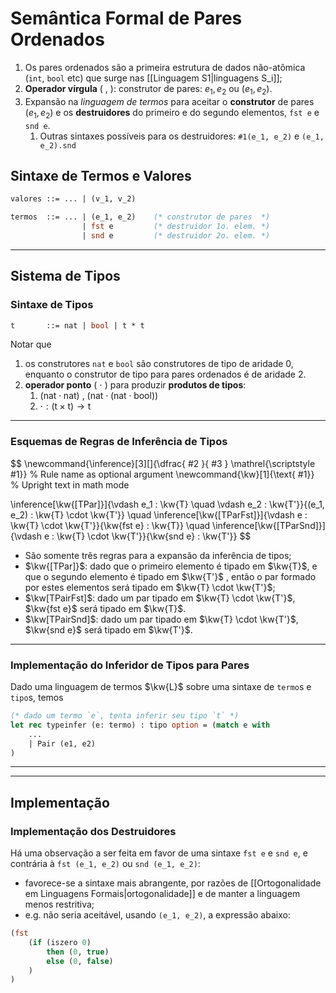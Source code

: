 # Semântica Formal de Pares Ordenados
1. Os pares ordenados são a primeira estrutura de dados não-atômica (`int`, `bool` etc) que surge nas [[Linguagem S1|linguagens S_i]];
2. **Operador vírgula** ( $\text{,}$ ): construtor de pares: $e_1, e_2$ ou $(e_1, e_2)$.
3. Expansão na *linguagem de termos* para aceitar o **construtor** de pares $(e_1, e_2)$ e os **destruidores** do primeiro e do segundo elementos, `fst e` e `snd e`.
	1. Outras sintaxes possíveis para os destruidores: `#1(e_1, e_2)` e `(e_1, e_2).snd`

## Sintaxe de Termos e Valores
```ocaml
valores ::= ... | (v_1, v_2)

termos  ::= ... | (e_1, e_2)    (* construtor de pares  *)
				| fst e         (* destruidor 1o. elem. *)
				| snd e         (* destruidor 2o. elem. *)

```
---
## Sistema de Tipos
### Sintaxe de Tipos
```ocaml
t       ::= nat | bool | t * t	
```

Notar que
1. os construtores `nat` e `bool` são construtores de tipo de aridade 0, enquanto o construtor de tipo para pares ordenados é de aridade 2.
2. **operador ponto** ( $\cdot$ ) para produzir **produtos de tipos**:
	1. $(\text{nat} \cdot \text{nat})$ , $(\text{nat} \cdot \text{(nat} \cdot \text{bool))}$
	2. $\cdot : (\text{t} \times \text{t}) \to \text{t}$
	
---
### Esquemas de Regras de Inferência de Tipos
$$
\newcommand{\inference}[3][]{\dfrac{ #2 }{ #3 } \mathrel{\scriptstyle #1}} % Rule name as optional argument
\newcommand{\kw}[1]{\text{ #1}} % Upright text in math mode

\inference[\kw{[TPar]}]{\vdash e_1 : \kw{T} \quad \vdash e_2 : \kw{T'}}{(e_1, e_2) : \kw{T} \cdot \kw{T'}}
\quad
\inference[\kw{[TParFst]}]{\vdash e : \kw{T} \cdot \kw{T'}}{\kw{fst e} : \kw{T}}
\quad
\inference[\kw{[TParSnd]}]{\vdash e : \kw{T} \cdot \kw{T'}}{\kw{snd e} : \kw{T'}}
$$
- São somente três regras para a expansão da inferência de tipos;
- $\kw{[TPar]}$: dado que o primeiro elemento é tipado em $\kw{T}$, e que o segundo elemento é tipado em $\kw{T'}$ , então o par formado por estes elementos será tipado em $\kw{T} \cdot \kw{T'}$;
- $\kw[TPairFst]$: dado um par tipado em $\kw{T} \cdot \kw{T'}$, $\kw{fst e}$ será tipado em $\kw{T}$.
- $\kw[TPairSnd]$: dado um par tipado em $\kw{T} \cdot \kw{T'}$, $\kw{snd e}$ será tipado em $\kw{T'}$.

---
### Implementação do Inferidor de Tipos para Pares
Dado uma linguagem de termos $\kw{L}$ sobre uma sintaxe de `termo`s e `tipo`s, temos

```ocaml
(* dado um termo `e`, tenta inferir seu tipo `t` *)
let rec typeinfer (e: termo) : tipo option = (match e with
	...
	| Pair (e1, e2) 
) 
``` 

---
---

## Implementação
### Implementação dos Destruidores
Há uma observação a ser feita em favor de uma sintaxe `fst e` e `snd e`, e contrária à  `fst (e_1, e_2)` ou `snd (e_1, e_2)`:
- favorece-se a sintaxe mais abrangente, por razões de [[Ortogonalidade em Linguagens Formais|ortogonalidade]] e de manter a linguagem menos restritiva;
- $\text{e.g. }$ não seria aceitável, usando `(e_1, e_2)`, a expressão abaixo:

```ocaml
(fst
	(if (iszero 0)
		then (0, true)
		else (0, false)
	)
)
```

